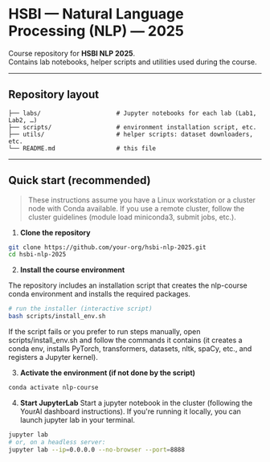 # HSBI — Natural Language Processing (NLP) — 2025

Course repository for **HSBI NLP 2025**.  
Contains lab notebooks, helper scripts and utilities used during the course.

---

## Repository layout
```
├── labs/                     # Jupyter notebooks for each lab (Lab1, Lab2, …)
├── scripts/                  # environment installation script, etc.
├── utils/                    # helper scripts: dataset downloaders, etc.
└── README.md                 # this file
```

---

## Quick start (recommended)

> These instructions assume you have a Linux workstation or a cluster node with Conda available.
> If you use a remote cluster, follow the cluster guidelines (module load miniconda3, submit jobs, etc.).

1. **Clone the repository**

```bash
git clone https://github.com/your-org/hsbi-nlp-2025.git
cd hsbi-nlp-2025
```

2.	**Install the course environment**

The repository includes an installation script that creates the nlp-course conda environment and installs the required packages.

```bash
# run the installer (interactive script)
bash scripts/install_env.sh
```

If the script fails or you prefer to run steps manually, open scripts/install_env.sh and follow the commands it contains (it creates a conda env, installs PyTorch, transformers, datasets, nltk, spaCy, etc., and registers a Jupyter kernel).


3.	**Activate the environment (if not done by the script)**
```bash
conda activate nlp-course
```

4.	**Start JupyterLab**
Start a jupyter notebook in the cluster (following the YourAI dashboard instructions). If you're running it locally, you can launch jupyter lab in your terminal.

```bash
jupyter lab
# or, on a headless server:
jupyter lab --ip=0.0.0.0 --no-browser --port=8888
```